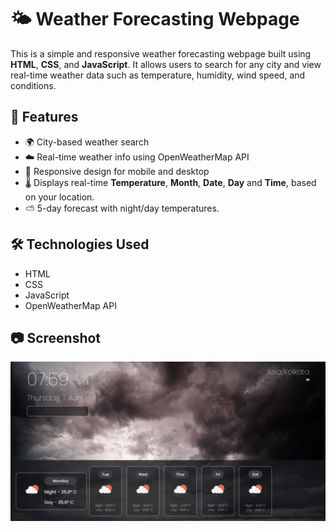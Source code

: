 # 🌤️ Weather Forecasting Webpage

This is a simple and responsive weather forecasting webpage built using **HTML**, **CSS**, and **JavaScript**. It allows users to search for any city and view real-time weather data such as temperature, humidity, wind speed, and conditions.

## 📌 Features

- 🌍 City-based weather search
- ☁️ Real-time weather info using OpenWeatherMap API
- 📱 Responsive design for mobile and desktop
- 🌡️ Displays real-time **Temperature**, **Month**, **Date**, **Day** and **Time**, based on your location.
- ⛅ 5-day forecast with night/day temperatures.


## 🛠️ Technologies Used

- HTML
- CSS
- JavaScript
- OpenWeatherMap API

## 📷 Screenshot

![Weather App Screenshot](weather_report.png)


